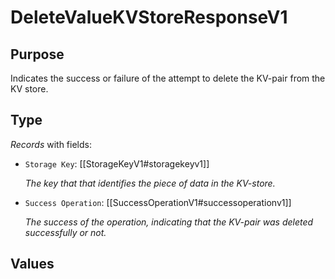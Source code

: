 # DeleteValueKVStoreResponseV1

## Purpose

<!-- ANCHOR: purpose -->
Indicates the success or failure of the attempt to delete the KV-pair from the KV store.
<!-- ANCHOR_END: purpose -->

## Type

<!-- ANCHOR: type -->
<div class="type">

*Records* with fields:
- `Storage Key`: [[StorageKeyV1#storagekeyv1]]

  *The key that that identifies the piece of data in the KV-store.*

- `Success Operation`: [[SuccessOperationV1#successoperationv1]]

  *The success of the operation, indicating that the KV-pair was deleted successfully or not.*


</div>
<!-- ANCHOR_END: type -->

## Values

